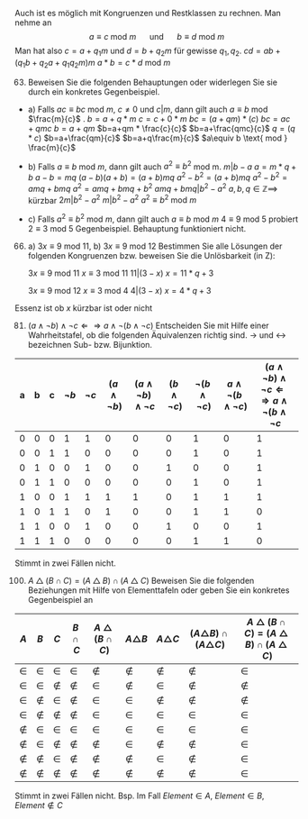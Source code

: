 Auch ist es möglich mit Kongruenzen und Restklassen zu rechnen. Man nehme an
$$
a \equiv c \text{ mod }m ~~~~~\text{ und }~~~~~ b \equiv d \text{ mod }m
$$
Man hat also $c=a+q_{1}m$ und $d = b+q_{2}m$ für gewisse $q_{1},q_{2}$. 
	$cd = ab + (q_{1}b+q_{2}a+q_{1}q_{2}m)m$
	$a*b=c*d \text{ mod }m$
	

63) Beweisen Sie die folgenden Behauptungen oder widerlegen Sie sie durch ein konkretes Gegenbeispiel.
- a) Falls $ac ≡ bc$ mod $m$, $c \not = 0$ und $c | m$, dann gilt auch $a ≡ b$ mod $\frac{m}{c}$  .
	$b=a+q*m$
	$c=c+0*m$
	$bc=(a+qm)*(c)$
	$bc = ac+qmc$
	$b=a+qm$
	$b=a+qm * \frac{c}{c}$
	$b=a+\frac{qmc}{c}$
	$q=(q*c)$
	$b=a+\frac{qm}{c}$
	$b=a+q\frac{m}{c}$
	$a\equiv b \text{ mod } \frac{m}{c}$

- b) Falls $a ≡ b$ mod $m$, dann gilt auch $a^2 ≡ b^2$ mod m.
	$m|b-a$
	$a=m*q+b$
	$a-b=mq$
	$(a-b)(a+b) = (a+b)mq$ 
	$a^2-b^2 = (a+b)mq$
	$a^2-b^2=amq+bmq$
	$a^2 = amq+bmq+b^2$
	$amq+bmq|b^2-a^2$
	$a,b,q \in \mathbb{Z} \implies$ kürzbar
	$2m|b^2-a^2$
	$m|b^2-a^2$
	$a^2\equiv b^2 \text{ mod }m$
	
- c) Falls $a^2 ≡ b^2$ mod $m$, dann gilt auch $a ≡ b$ mod $m$
	$4 \equiv 9 \text{ mod }5$ probiert $2 \equiv 3 \text{ mod }5$
	Gegenbeispiel. Behauptung funktioniert nicht. 

66) a) $3x ≡ 9 \text{ mod } 11$, b) $3x ≡ 9 \text{ mod } 12$
	Bestimmen Sie alle Lösungen der folgenden Kongruenzen bzw. beweisen Sie die Unlösbarkeit (in Z):

	$3x\equiv9 \text{ mod }11$
	$x\equiv 3 \text{ mod }11$
	$11|(3-x)$
	$x=11*q+3$

	$3x\equiv9 \text{ mod }12$
	$x\equiv 3 \text{ mod }4$
	$4|(3-x)$
	$x=4*q+3$
	
 Essenz ist ob $x$ kürzbar ist oder nicht
 
 
81) $(a ∧ ¬b) ∧ ¬c ⇐⇒ a ∧ ¬(b ∧ ¬c)$
Entscheiden Sie mit Hilfe einer Wahrheitstafel, ob die folgenden Äquivalenzen richtig sind.
$→$ und $↔$ bezeichnen Sub- bzw. Bijunktion.

| a   | b   | c   | $\lnot b$ | $\lnot c$ | $(a\land \lnot b)$ | $(a\land \lnot b)\land \lnot c$ | $(b\land\lnot c)$ | $\neg(b\land \neg c)$ | $a\land \neg(b\land \neg c)$ | $(a ∧ ¬b) ∧ ¬c ⇐⇒ a ∧ ¬(b ∧ ¬c$ |
| --- | --- | --- | --------- | --------- | ------------------ | ------------------------------- | ----------------- | --------------------- | ---------------------------- | ------------------------------- |
| 0   | 0   | 0   | 1         | 1         | 0                  | 0                               | 0                 | 1                     | 0                            | 1                               |
| 0   | 0   | 1   | 1         | 0         | 0                  | 0                               | 0                 | 1                     | 0                            | 1                               |
| 0   | 1   | 0   | 0         | 1         | 0                  | 0                               | 1                 | 0                     | 0                            | 1                               |
| 0   | 1   | 1   | 0         | 0         | 0                  | 0                               | 0                 | 1                     | 0                            | 1                               |
| 1   | 0   | 0   | 1         | 1         | 1                  | 1                               | 0                 | 1                     | 1                            | 1                               |
| 1   | 0   | 1   | 1         | 0         | 1                  | 0                               | 0                 | 1                     | 1                            | 0                               |
| 1   | 1   | 0   | 0         | 1         | 0                  | 0                               | 1                 | 0                     | 0                            | 1                               |
| 1   | 1   | 1   | 0         | 0         | 0                  | 0                               | 0                 | 1                     | 1                            | 0                               |
 
 Stimmt in zwei Fällen nicht.

100) $A △ (B ∩ C) = (A △ B) ∩ (A △ C)$
Beweisen Sie die folgenden Beziehungen mit Hilfe von Elementtafeln oder geben Sie ein
konkretes Gegenbeispiel an

| $A$        | $B$        | $C$        | $B\cap C$ | $A △ (B ∩ C)$ | $A\triangle B$ | $A\triangle C$ | $(A\triangle B)\cap(A\triangle C)$ | $A △ (B ∩ C) = (A △ B) ∩ (A △ C)$ |
| ---------- | ---------- | ---------- | --------- | ------------- | -------------- | -------------- | ---------------------------------- | --------------------------------- |
| $\in$      | $\in$      | $\in$      | $\in$     | $\not \in$    | $\not \in$     | $\not \in$     | $\not \in$                         | $\in$                             |
| $\in$      | $\in$      | $\not \in$ | $\not\in$ | $\in$         | $\not \in$     | $\in$          | $\not \in$                         | $\not \in$                        |
| $\in$      | $\not \in$ | $\in$      | $\not\in$ | $\in$         | $\in$          | $\not \in$     | $\not \in$                         | $\not \in$                        |
| $\in$      | $\not \in$ | $\not \in$ | $\not\in$ | $\in$         | $\in$          | $\in$          | $\in$                              | $\in$                             |
| $\not \in$ | $\in$      | $\in$      | $\in$     | $\in$         | $\in$          | $\in$          | $\in$                              | $\in$                             |
| $\not \in$ | $\in$      | $\not \in$ | $\not\in$ | $\not \in$    | $\in$          | $\not \in$     | $\not \in$                         | $\in$                             |
| $\not \in$ | $\not \in$ | $\in$      | $\not\in$ | $\not \in$    | $\not \in$     | $\in$          | $\not \in$                         | $\in$                             |
| $\not \in$ | $\not \in$ | $\not \in$ | $\not\in$ | $\not \in$    | $\not \in$     | $\not \in$     | $\not \in$                         | $\in$                             |


Stimmt in zwei Fällen nicht. 
Bsp. Im Fall $Element \in A$, $Element \in B$, $Element \not\in C$
